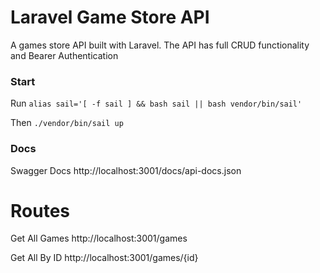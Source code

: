 # Laravel Game Store API
A games store API built with Laravel.
The API has full CRUD functionality and Bearer Authentication  



### Start
Run
`alias sail='[ -f sail ] && bash sail || bash vendor/bin/sail'`

Then
`./vendor/bin/sail up`

### Docs
Swagger Docs
http://localhost:3001/docs/api-docs.json

# Routes
Get All Games
http://localhost:3001/games

Get All By ID
http://localhost:3001/games/{id}

